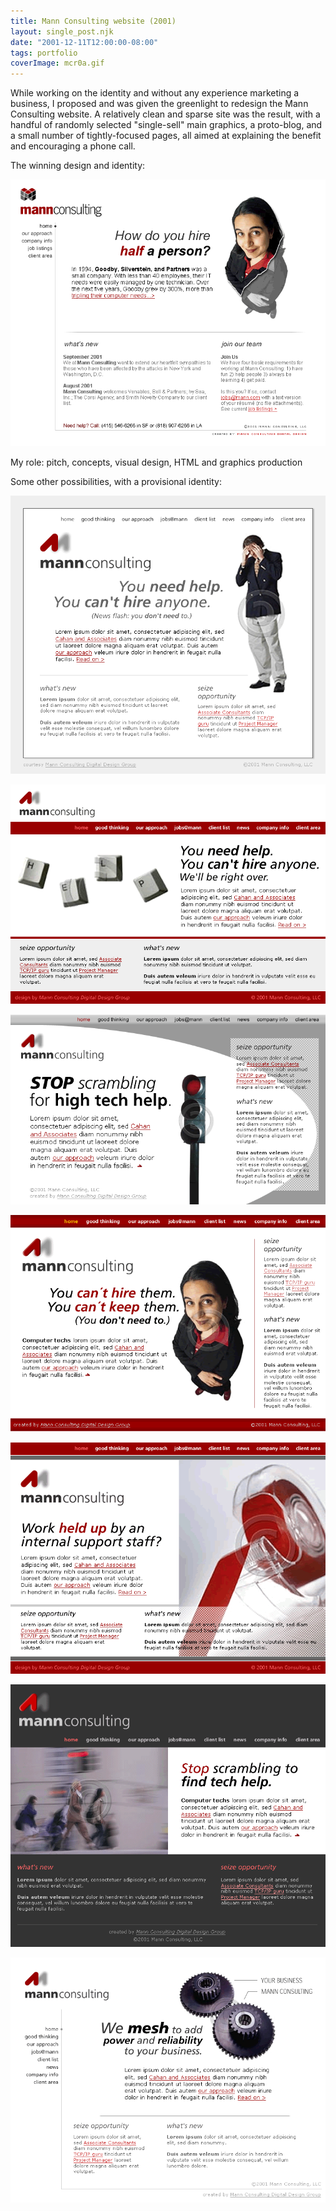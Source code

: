 ```yaml
---
title: Mann Consulting website (2001)
layout: single_post.njk
date: "2001-12-11T12:00:00-08:00"
tags: portfolio
coverImage: mcr0a.gif
---
```

While working on the identity and without any experience marketing a business, I proposed and was given the greenlight to redesign the Mann Consulting website. A relatively clean and sparse site was the result, with a handful of randomly selected "single-sell" main graphics, a proto-blog, and a small number of tightly-focused pages, all aimed at explaining the benefit and encouraging a phone call.

The winning design and identity:

![](/assets/images/2022/12/mcr0a.gif)

My role: pitch, concepts, visual design, HTML and graphics production

Some other possibilities, with a provisional identity:

![](/assets/images/2022/12/1259491721675154.gif)

![](/assets/images/2022/12/1345052502415656.gif)

![](/assets/images/2022/12/1355752802454956.gif)

![](/assets/images/2022/12/1568561297195050.gif)

![](/assets/images/2022/12/1679464222944858.gif)

![](/assets/images/2022/12/1787887096275652.gif)

![](/assets/images/2022/12/1958161897105550-1.gif)
